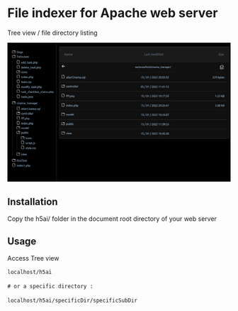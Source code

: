 # File indexer for Apache web server

Tree view / file directory listing

![alt text](https://github.com/Ph-lo/File-indexer/blob/main/view.png)

## Installation 

Copy the h5ai/ folder in the document root directory of your web server


## Usage 

Access Tree view
```url
localhost/h5ai

# or a specific directory :

localhost/h5ai/specificDir/specificSubDir
```
